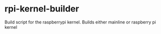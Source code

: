 # rpi-kernel-builder
Build script for the raspberrypi kernel. Builds either mainline or raspberry pi kernel
